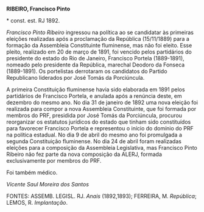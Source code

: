 **RIBEIRO, Francisco Pinto**

\* const. est. RJ 1892.

*Francisco Pinto Ribeiro* ingressou na política ao se candidatar às
primeiras eleições realizadas após a proclamação da República
(15/11/1889) para a formação da Assembleia Constituinte fluminense, mas
não foi eleito. Esse pleito, realizado em 20 de março de 1891, foi
vencido pelos partidários do presidente do estado do Rio de Janeiro,
Francisco Portela (1889-1891), nomeado pelo presidente da República,
marechal Deodoro da Fonseca (1889-1891). Os portelistas derrotaram os
candidatos do Partido Republicano liderados por José Tomás da
Porciúncula.

A primeira Constituição fluminense havia sido elaborada em 1891 pelos
partidários de Francisco Portela, e anulada após a renúncia deste, em
dezembro do mesmo ano. No dia 31 de janeiro de 1892 uma nova eleição foi
realizada para compor a nova Assembleia Constituinte, que foi formada
por membros do PRF, presidida por José Tomás da Porciúncula, procurou
reorganizar os estatutos jurídicos do estado que tinham sido
constituídos para favorecer Francisco Portela e representou o início do
domínio do PRF na política estadual. No dia 9 de abril do mesmo ano foi
promulgada a segunda Constituição fluminense. No dia 24 de abril foram
realizadas eleições para a composição da Assembleia Legislativa, mas
Francisco Pinto Ribeiro não fez parte da nova composição da ALERJ,
formada exclusivamente por membros do PRF.

Foi também médico.

*Vicente Saul Moreira dos Santos*

FONTES: ASSEMB. LEGISL. RJ. *Anais* (1892,1893); FERREIRA, M.
*República*; LEMOS, R. *Implantação*.

